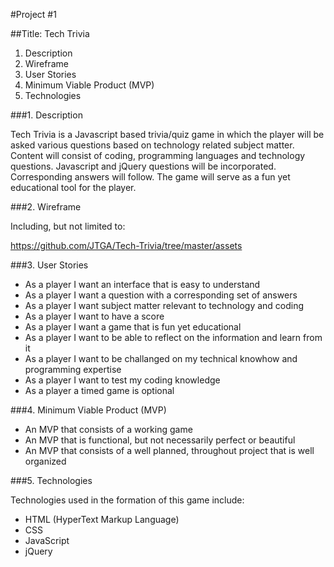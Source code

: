#Project #1 

##Title:  Tech Trivia


1.  Description
2.  Wireframe
3.  User Stories
4.  Minimum Viable Product (MVP)
5.  Technologies


###1.  Description

Tech Trivia is a Javascript based trivia/quiz game in which the player will be asked various questions based on technology related subject matter.  Content will consist of coding, programming languages and technology questions.  Javascript and jQuery questions will be incorporated.  Corresponding answers will follow.  The game will serve as a fun yet educational tool for the player.
	
	
###2.  Wireframe

Including, but not limited to:

https://github.com/JTGA/Tech-Trivia/tree/master/assets


###3. User Stories

- As a player I want an interface that is easy to understand
- As a player I want a question with a corresponding set of answers
- As a player I want subject matter relevant to technology and coding
- As a player I want to have a score
- As a player I want a game that is fun yet educational
- As a player I want to be able to reflect on the information and learn from it	
- As a player I want to be challanged on my technical knowhow and programming expertise
- As a player I want to test my coding knowledge
- As a player a timed game is optional



###4. Minimum Viable Product (MVP)

- An MVP that consists of a working game
- An MVP that is functional, but not necessarily perfect or beautiful
- An MVP that consists of a well planned, throughout project that is well organized


###5. Technologies

Technologies used in the formation of this game include:

- HTML (HyperText Markup Language)
- CSS
- JavaScript
- jQuery









